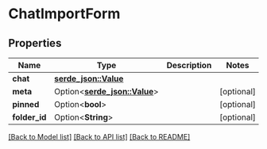 # ChatImportForm

## Properties

Name | Type | Description | Notes
------------ | ------------- | ------------- | -------------
**chat** | [**serde_json::Value**](.md) |  | 
**meta** | Option<[**serde_json::Value**](.md)> |  | [optional]
**pinned** | Option<**bool**> |  | [optional]
**folder_id** | Option<**String**> |  | [optional]

[[Back to Model list]](../README.md#documentation-for-models) [[Back to API list]](../README.md#documentation-for-api-endpoints) [[Back to README]](../README.md)


